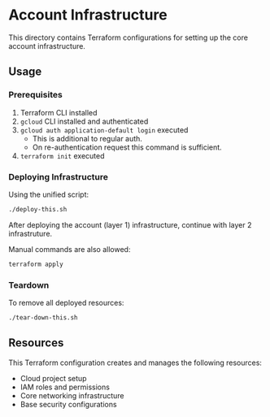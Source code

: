 # Account Infrastructure

This directory contains Terraform configurations for setting up the core account infrastructure.

## Usage

### Prerequisites

1. Terraform CLI installed
2. `gcloud` CLI installed and authenticated
3. `gcloud auth application-default login` executed
   - This is additional to regular auth.
   - On re-authentication request this command is sufficient.
4. `terraform init` executed

### Deploying Infrastructure

Using the unified script:

```bash
./deploy-this.sh
```

After deploying the account (layer 1) infrastructure, continue with layer 2 infrastruture. 

Manual commands are also allowed:

```bash
terraform apply
```

### Teardown

To remove all deployed resources:

```bash
./tear-down-this.sh
```

## Resources

This Terraform configuration creates and manages the following resources:
- Cloud project setup
- IAM roles and permissions
- Core networking infrastructure
- Base security configurations
